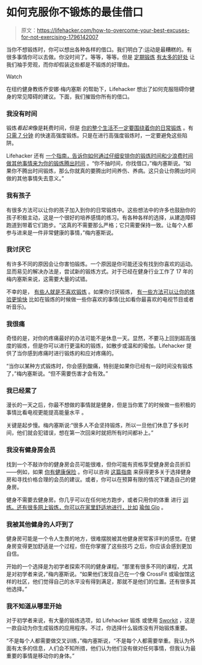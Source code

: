 # 如何克服你不锻炼的最佳借口

> 原文：<https://lifehacker.com/how-to-overcome-your-best-excuses-for-not-exercising-1796142007>

当你不想锻炼时，你可以想出各种各样的借口。我们明白了:运动是最糟糕的。有很多事情你可以去做。你没时间了。等等，等等。但是 [定期锻炼](http://lifehacker.com/top-10-reasons-to-exercise-regularly-besides-losing-we-1473616982#_ga=2.207665552.303451680.1497830696-1887250931.1497314809) [有太多的好处](http://lifehacker.com/top-10-reasons-to-exercise-regularly-besides-losing-we-1473616982#_ga=2.58139683.84002738.1497881598-1559755781.1494965787) 让我们袖手旁观，而你却假装这些都是不锻炼的好理由。

Watch

在纽约健身教练乔安娜·梅内塞斯 的帮助下，Lifehacker 想出了如何克服阻碍你健身的常见障碍的建议。下面，我们摧毁你所有的借口。

### 我没有时间

锻炼*看起来*像是耗费时间，但是 [你的整个生活不一定要围绕着你的日常锻炼](http://vitals.lifehacker.com/you-dont-need-to-spend-hours-in-the-gym-to-lose-weight-1699058686#_ga=2.258958339.84002738.1497881598-1559755781.1494965787) 。有 [只需 7 分钟](http://lifehacker.com/this-7-minute-research-based-workout-exercises-your-wh-498676327) 的快速高强度锻炼。只是在进行高强度锻炼时，一定要避免这些陷阱。

Lifehacker 还有 [一个指南，告诉你如何通过仔细安排你的锻炼时间和少浪费时间做其他事情来为你的锻炼腾出时间](http://vitals.lifehacker.com/how-to-find-time-to-exercise-when-your-schedule-is-alre-1791027899#_ga=2.95299989.84002738.1497881598-1559755781.1494965787) 。“你不抽时间，你找借口，”梅内塞斯说。“如果你不腾出时间锻炼，那么你就真的要腾出时间养伤、养病。这只会让你腾出时间做的其他事情失去意义。”

### 我有孩子

有很多方法可以让你的孩子加入到你的日常锻炼中。这些想法中的许多也鼓励你的孩子积极主动，这是一个很好的培养感情的练习。有各种各样的选择，从建造障碍跑道到带着它们跑步。“这真的不需要那么严格；它只需要保持一致。让每个人都参与进来是一件非常健康的事情，”梅内塞斯说。

### 我讨厌它

有许多不同的原因会让你害怕锻炼。一个原因是你可能还没有找到你喜欢的运动。显而易见的解决办法是，尝试新的锻炼方式。对于已经在健身行业工作了 17 年的梅内塞斯来说，这需要大量的试错。

不幸的是， [有些人就是不喜欢锻炼](http://vitals.lifehacker.com/how-to-finally-start-working-out-even-if-you-hate-it-1729593891) 。如果你讨厌锻炼， [有一些方法可以让你的体验更愉快](http://vitals.lifehacker.com/you-might-never-love-exercise-but-do-it-anyway-1709747876) 比如在锻炼的时候做一些你喜欢的事情(比如看你最喜欢的电视节目或者听音乐)。

### 我很痛

奇怪的是，对你的疼痛最好的办法可能不是休息一天。显然，不要马上回到超高强度的锻炼，但是你可以进行更温和的锻炼，如散步或温和的瑜伽。Lifehacker 提供了当你感到疼痛时进行锻炼的和应对疼痛的。

“当你以某种方式锻炼时，你会感到酸痛，特别是如果你已经有一段时间没有锻炼了，”梅内塞斯说。“但不需要伤害才会有效。”

### 我已经累了

漫长的一天之后，你最不想做的事情就是健身，但是当你累了的时候做一些积极的事情比看电视更能提高能量水平 。

关键是起步慢。梅内塞斯说:“很多人不会坚持锻炼，所以一旦他们休息了多长时间，他们就会犯错误，想在第一次回来时就把所有时间都补上。”

### 我没有健身房会员

找到一个不敲诈你的健身房会员可能很难，但你可能有资格享受健身房会员折扣——例如，如果 [你有健康保险](http://lifehacker.com/get-discounts-or-reimbursements-on-the-gym-with-your-he-1348458299) 。你可以咨询 [这篇指南](http://vitals.lifehacker.com/how-to-join-a-gym-without-getting-ripped-off-1750883238) 来获得更多关于选择健身房和寻找价格合理的会员的建议。或者，你可以在预算有限的情况下建造自己的健身房。

健身不需要去健身房。你几乎可以在任何地方跑步，或者只用你的体重 进行 [训练。还有很多网上锻炼，你可以在家里舒适地进行，比如](http://lifehacker.com/how-to-get-a-complete-workout-with-nothing-but-your-bod-5839197) [瑜伽 Glo](https://www.yogaglo.com) 。

### 我被其他健身的人吓到了

健身房可能是一个令人生畏的地方，很难摆脱被其他健身房常客评判的感觉。在健身房变得更加舒适是一个过程，但在你掌握了这些技巧 之后，你应该会感到更加自信。

开始的一个选择是为初学者探索不同的健身课程。“那里有很多不同的课程，尤其是对初学者来说，”梅内塞斯说。“如果他们发现自己在一个像 CrossFit 或瑜伽馆这样的社区，他们觉得自己的水平没有得到满足，那就不是他们的位置。还有很多其他选择。”

### 我不知道从哪里开始

对于初学者来说，有大量的锻炼选项，如 Lifehacker 锻炼 或使用 [Sworkit](http://lifehacker.com/sworkit-generates-random-workouts-for-any-timeframe-wh-5912857) ，这是一款自动为你生成锻炼的应用程序。不过，你选择什么锻炼没有开始锻炼重要。

“不是每个人都需要做交叉训练，”梅内塞斯说，“不是每个人都需要举重。我认为外面有太多的信息，人们会不知所措，他们认为他们没有做对任何事情，但我认为最重要的事情是移动你的身体。”